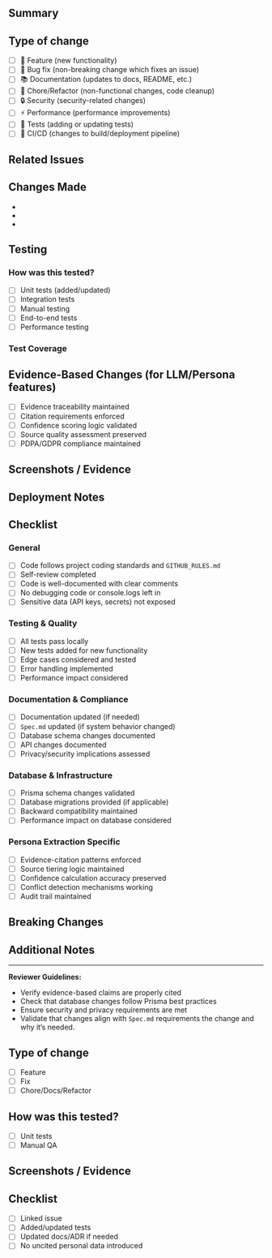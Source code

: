 ## Summary

<!-- Provide a clear and concise description of the changes -->

## Type of change

- [ ] 🚀 Feature (new functionality)
- [ ] 🐛 Bug fix (non-breaking change which fixes an issue)
- [ ] 📚 Documentation (updates to docs, README, etc.)
- [ ] 🔧 Chore/Refactor (non-functional changes, code cleanup)
- [ ] 🔒 Security (security-related changes)
- [ ] ⚡ Performance (performance improvements)
- [ ] 🧪 Tests (adding or updating tests)
- [ ] 🔄 CI/CD (changes to build/deployment pipeline)

## Related Issues

<!-- Link related issues using keywords like "Closes #123" or "Relates to #456" -->

## Changes Made

<!-- List the main changes made in this PR -->
- 
- 
- 

## Testing

### How was this tested?

- [ ] Unit tests (added/updated)
- [ ] Integration tests
- [ ] Manual testing
- [ ] End-to-end tests
- [ ] Performance testing

### Test Coverage

<!-- If applicable, mention test coverage changes -->

## Evidence-Based Changes (for LLM/Persona features)

<!-- For changes related to persona extraction, evidence handling, or LLM integration -->

- [ ] Evidence traceability maintained
- [ ] Citation requirements enforced
- [ ] Confidence scoring logic validated
- [ ] Source quality assessment preserved
- [ ] PDPA/GDPR compliance maintained

## Screenshots / Evidence

<!-- Add screenshots, logs, or other evidence of the changes working -->

## Deployment Notes

<!-- Any special deployment considerations, environment variables, migrations, etc. -->

## Checklist

### General
- [ ] Code follows project coding standards and `GITHUB_RULES.md`
- [ ] Self-review completed
- [ ] Code is well-documented with clear comments
- [ ] No debugging code or console.logs left in
- [ ] Sensitive data (API keys, secrets) not exposed

### Testing & Quality
- [ ] All tests pass locally
- [ ] New tests added for new functionality
- [ ] Edge cases considered and tested
- [ ] Error handling implemented
- [ ] Performance impact considered

### Documentation & Compliance
- [ ] Documentation updated (if needed)
- [ ] `Spec.md` updated (if system behavior changed)
- [ ] Database schema changes documented
- [ ] API changes documented
- [ ] Privacy/security implications assessed

### Database & Infrastructure
- [ ] Prisma schema changes validated
- [ ] Database migrations provided (if applicable)
- [ ] Backward compatibility maintained
- [ ] Performance impact on database considered

### Persona Extraction Specific
<!-- Only check if relevant to this PR -->
- [ ] Evidence-citation patterns enforced
- [ ] Source tiering logic maintained
- [ ] Confidence calculation accuracy preserved
- [ ] Conflict detection mechanisms working
- [ ] Audit trail maintained

## Breaking Changes

<!-- List any breaking changes and migration steps -->

## Additional Notes

<!-- Any additional information, context, or considerations -->

---

**Reviewer Guidelines:**
- Verify evidence-based claims are properly cited
- Check that database changes follow Prisma best practices
- Ensure security and privacy requirements are met
- Validate that changes align with `Spec.md` requirements the change and why it’s needed.

## Type of change
- [ ] Feature
- [ ] Fix
- [ ] Chore/Docs/Refactor

## How was this tested?
- [ ] Unit tests
- [ ] Manual QA

## Screenshots / Evidence

## Checklist
- [ ] Linked issue
- [ ] Added/updated tests
- [ ] Updated docs/ADR if needed
- [ ] No uncited personal data introduced

